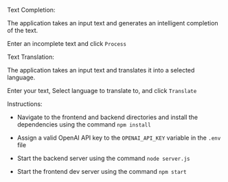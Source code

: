 Text Completion:

The application takes an input text and generates an intelligent completion of the text.

Enter an incomplete text and click `Process`




Text Translation:

The application takes an input text and translates it into a selected language.

Enter your text, Select language to translate to, and click `Translate`




Instructions:

 - Navigate to the frontend and backend directories and install the dependencies using the command `npm install`

 - Assign a valid OpenAI API key to the `OPENAI_API_KEY` variable in the `.env` file

 - Start the backend server using the command `node server.js`

 - Start the frontend dev server using the command `npm start`
